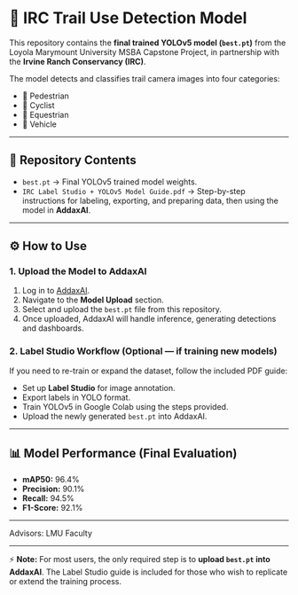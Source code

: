 # 🌲 IRC Trail Use Detection Model  

This repository contains the **final trained YOLOv5 model (`best.pt`)** from the Loyola Marymount University MSBA Capstone Project, in partnership with the **Irvine Ranch Conservancy (IRC)**.  

The model detects and classifies trail camera images into four categories:  
- 🚶 Pedestrian  
- 🚴 Cyclist  
- 🐎 Equestrian  
- 🚙 Vehicle  

---

## 📂 Repository Contents  
- `best.pt` → Final YOLOv5 trained model weights.  
- `IRC Label Studio + YOLOv5 Model Guide.pdf` → Step-by-step instructions for labeling, exporting, and preparing data, then using the model in **AddaxAI**.  

---

## ⚙️ How to Use  

### 1. Upload the Model to AddaxAI  
1. Log in to [AddaxAI](https://addax.ai).  
2. Navigate to the **Model Upload** section.  
3. Select and upload the `best.pt` file from this repository.  
4. Once uploaded, AddaxAI will handle inference, generating detections and dashboards.  

### 2. Label Studio Workflow (Optional — if training new models)  
If you need to re-train or expand the dataset, follow the included PDF guide:  
- Set up **Label Studio** for image annotation.  
- Export labels in YOLO format.  
- Train YOLOv5 in Google Colab using the steps provided.  
- Upload the newly generated `best.pt` into AddaxAI.  

---

## 📊 Model Performance (Final Evaluation)  
- **mAP50:** 96.4%  
- **Precision:** 90.1%  
- **Recall:** 94.5%  
- **F1-Score:** 92.1%  

---

Advisors: LMU Faculty  

---

⚡ **Note:** For most users, the only required step is to **upload `best.pt` into AddaxAI**. The Label Studio guide is included for those who wish to replicate or extend the training process.
